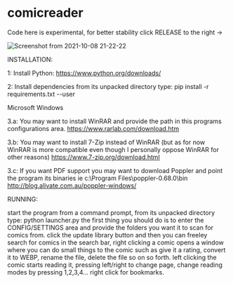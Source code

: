 # comicreader

Code here is experimental, for better stability click RELEASE to the right ->

![Screenshot from 2021-10-08 21-22-22](https://user-images.githubusercontent.com/59517785/136614432-e6602d61-dc0a-4c6a-a251-6c847edd9698.png)

INSTALLATION:

1: Install Python: 
https://www.python.org/downloads/

2: Install dependencies from its unpacked directory type:
pip install -r requirements.txt --user

Microsoft Windows

3.a: You may want to install WinRAR and provide the path in this programs configurations area.
https://www.rarlab.com/download.htm

3.b: You may want to install 7-Zip instead of WinRAR (but as for now WinRAR is more compatible even though I personally oppose WinRAR for other reasons)
https://www.7-zip.org/download.html

3.c: If you want PDF support you may want to download Poppler and point the program its binaries ie c:\Program Files\poppler-0.68.0\bin\
http://blog.alivate.com.au/poppler-windows/

RUNNING:

start the program from a command prompt, from its unpacked directory type: python launcher.py 
the first thing you should do is to enter the CONFIG/SETTINGS area and provide the folders you want it to scan for comics from.
click the update library button and then you can freeley search for comics in the search bar, right clicking a comic opens a window where you can do small things to the comic such as give it a rating, convert it to WEBP, rename the file, delete the file so on so forth.
left clicking the comic starts reading it, pressing left/right to change page, change reading modes by pressing 1,2,3,4... right click for bookmarks.
